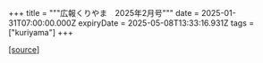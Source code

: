 +++
title = """広報くりやま　2025年2月号"""
date = 2025-01-31T07:00:00.000Z
expiryDate = 2025-05-08T13:33:16.931Z
tags = ["kuriyama"]
+++


[[source]](https://www.town.kuriyama.hokkaido.jp/site/koho/30079.html)
